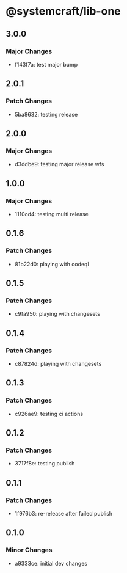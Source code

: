 # @systemcraft/lib-one

## 3.0.0

### Major Changes

- f143f7a: test major bump

## 2.0.1

### Patch Changes

- 5ba8632: testing release

## 2.0.0

### Major Changes

- d3ddbe9: testing major release wfs

## 1.0.0

### Major Changes

- 1110cd4: testing multi release

## 0.1.6

### Patch Changes

- 81b22d0: playing with codeql

## 0.1.5

### Patch Changes

- c9fa950: playing with changesets

## 0.1.4

### Patch Changes

- c87824d: playing with changesets

## 0.1.3

### Patch Changes

- c926ae9: testing ci actions

## 0.1.2

### Patch Changes

- 3717f8e: testing publish

## 0.1.1

### Patch Changes

- 1f976b3: re-release after failed publish

## 0.1.0

### Minor Changes

- a9333ce: initial dev changes
